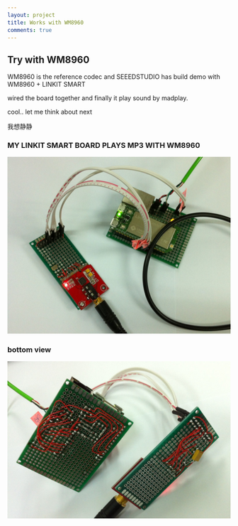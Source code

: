 ```yaml
---
layout: project
title: Works with WM8960
comments: true
---
```


## Try with WM8960

WM8960 is the reference codec and SEEEDSTUDIO has build demo with WM8960 + LINKIT SMART

wired the board together and finally it play sound by madplay.

cool.. let me think about next

我想静静


### MY LINKIT SMART BOARD PLAYS MP3 WITH WM8960
![w600](/images/2016_0204_top_working_linkit.jpg)

### bottom view
![w600](/images/2016_0204_bottom_working_linkit.jpg)


